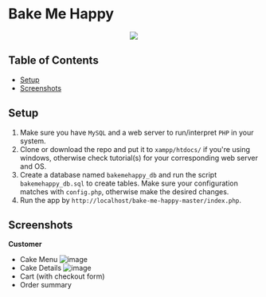 # Bake Me Happy
<p align="center">
  <img src="https://github.com/nylon-n/Bake-Me-Happy/assets/92997362/ed96373a-a13a-4c38-a23a-e0a203c5b9e5">
</p>

## Table of Contents
- [Setup](#setup)
- [Screenshots](#screenshots)

## Setup
1. Make sure you have `MySQL` and a web server to run/interpret `PHP` in your system.
2. Clone or download the repo and put it to `xampp/htdocs/` if you're using windows, otherwise check tutorial(s) for your corresponding web server and OS. 
3. Create a database named `bakemehappy_db` and run the script `bakemehappy_db.sql` to create tables. Make sure your configuration matches with `config.php`, otherwise make the desired changes.
5. Run the app by `http://localhost/bake-me-happy-master/index.php`.
 
## Screenshots
**Customer**
- Cake Menu
![image](https://github.com/tinebasilio/Bake-Me-Happy/assets/92997362/3acf3974-91a3-4350-822e-2af84ad9c44c)
- Cake Details
![image](https://github.com/tinebasilio/Bake-Me-Happy/assets/92997362/ea638bf0-b831-4f56-9e8a-4d2e5fa43eb2)
- Cart (with checkout form)
- Order summary
